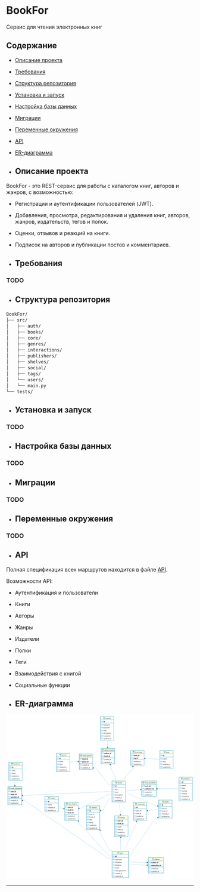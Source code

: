 # BookFor
Сервис для чтения электронных книг

## Содержание

- [Описание проекта](#описание-проекта)  
- [Требования](#требования)  
- [Структура репозитория](#структура-репозитория)  
- [Установка и запуск](#установка-и-запуск)  
- [Настройка базы данных](#настройка-базы-данных)  
- [Миграции](#миграции)  
- [Переменные окружения](#переменные-окружения)  
- [API](#api)  
- [ER-диаграмма](#er-диаграмма)

- ## Описание проекта

BookFor - это REST-сервис для работы с каталогом книг, авторов и жанров, с возможностью:
- Регистрации и аутентификации пользователей (JWT).
- Добавления, просмотра, редактирования и удаления книг, авторов, жанров, издательств, тегов и полок.
- Оценки, отзывов и реакций на книги.
- Подписок на авторов и публикации постов и комментариев.

- ## Требования

### TODO

- ## Структура репозитория

```
BookFor/
├── src/
│   ├── auth/        
│   ├── books/      
│   ├── core/        
│   ├── genres/     
│   ├── interactions/
│   ├── publishers/
│   ├── shelves/
│   ├── social/
│   ├── tags/
│   └── users/
│   └── main.py      
└── tests/        
```

- ## Установка и запуск

### TODO

- ## Настройка базы данных

### TODO

- ## Миграции

### TODO

- ## Переменные окружения

### TODO

- ## API

Полная спецификация всех маршрутов находится в файле [API](./docs/API.md).

Возможности API:
- Аутентификация и пользователи
- Книги
- Авторы
- Жанры
- Издатели
- Полки
- Теги
- Взаимодействия с книгой
- Социальные функции

- ## ER-диаграмма

![ER-диаграмма](./docs/ER-diagram.png)

---
